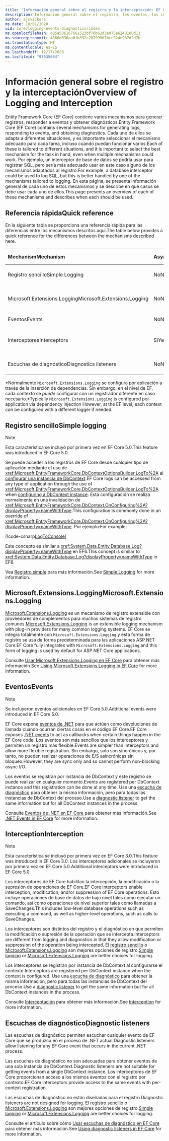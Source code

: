 ```yaml
---
title: 'Información general sobre el registro y la interceptación: EF Core'
description: Información general sobre el registro, los eventos, los interceptores y el diagnóstico de EF Core
author: ajcvickers
ms.date: 10/01/2020
uid: core/logging-events-diagnostics/index
ms.openlocfilehash: d85a506167661523bf70b62d3a075a6248180d11
ms.sourcegitcommit: 4860d036ea0fb392c28799907bcc924c987d2d7b
ms.translationtype: HT
ms.contentlocale: es-ES
ms.lasthandoff: 12/17/2020
ms.locfileid: "97635684"
---
```

# <a name="overview-of-logging-and-interception"></a><span data-ttu-id="afe26-103">Información general sobre el registro y la interceptación</span><span class="sxs-lookup"><span data-stu-id="afe26-103">Overview of Logging and Interception</span></span>

<span data-ttu-id="afe26-104">Entity Framework Core (EF Core) contiene varios mecanismos para generar registros, responder a eventos y obtener diagnósticos.</span><span class="sxs-lookup"><span data-stu-id="afe26-104">Entity Framework Core (EF Core) contains several mechanisms for generating logs, responding to events, and obtaining diagnostics.</span></span> <span data-ttu-id="afe26-105">Cada uno de ellos se adapta a diferentes situaciones, y es importante seleccionar el mecanismo adecuado para cada tarea, incluso cuando puedan funcionar varios.</span><span class="sxs-lookup"><span data-stu-id="afe26-105">Each of these is tailored to different situations, and it is important to select the best mechanism for the task in hand, even when multiple mechanisms could work.</span></span> <span data-ttu-id="afe26-106">Por ejemplo, un interceptor de base de datos se podría usar para registrar SQL, pero sería más adecuado usar en este caso alguno de los mecanismos adaptados al registro.</span><span class="sxs-lookup"><span data-stu-id="afe26-106">For example, a database interceptor could be used to log SQL, but this is better handled by one of the mechanisms tailored to logging.</span></span> <span data-ttu-id="afe26-107">En esta página, se presenta información general de cada uno de estos mecanismos y se describe en qué casos se debe usar cada uno de ellos.</span><span class="sxs-lookup"><span data-stu-id="afe26-107">This page presents an overview of each of these mechanisms and describes when each should be used.</span></span>

## <a name="quick-reference"></a><span data-ttu-id="afe26-108">Referencia rápida</span><span class="sxs-lookup"><span data-stu-id="afe26-108">Quick reference</span></span>

<span data-ttu-id="afe26-109">En la siguiente tabla se proporciona una referencia rápida para las diferencias entre los mecanismos descritos aquí.</span><span class="sxs-lookup"><span data-stu-id="afe26-109">The table below provides a quick reference for the differences between the mechanisms described here.</span></span>

| <span data-ttu-id="afe26-110">Mechanism</span><span class="sxs-lookup"><span data-stu-id="afe26-110">Mechanism</span></span> |  <span data-ttu-id="afe26-111">Async</span><span class="sxs-lookup"><span data-stu-id="afe26-111">Async</span></span> | <span data-ttu-id="afe26-112">Ámbito</span><span class="sxs-lookup"><span data-stu-id="afe26-112">Scope</span></span> | <span data-ttu-id="afe26-113">Registrado</span><span class="sxs-lookup"><span data-stu-id="afe26-113">Registered</span></span> | <span data-ttu-id="afe26-114">Uso previsto</span><span class="sxs-lookup"><span data-stu-id="afe26-114">Intended use</span></span>
|:----------|--------|-------|------------|-------------
| <span data-ttu-id="afe26-115">Registro sencillo</span><span class="sxs-lookup"><span data-stu-id="afe26-115">Simple Logging</span></span> | <span data-ttu-id="afe26-116">No</span><span class="sxs-lookup"><span data-stu-id="afe26-116">No</span></span> | <span data-ttu-id="afe26-117">Por contexto</span><span class="sxs-lookup"><span data-stu-id="afe26-117">Per context</span></span> | <span data-ttu-id="afe26-118">Configuración en contexto</span><span class="sxs-lookup"><span data-stu-id="afe26-118">Context configuration</span></span> | <span data-ttu-id="afe26-119">Registro del tiempo de desarrollo</span><span class="sxs-lookup"><span data-stu-id="afe26-119">Development-time logging</span></span>
| <span data-ttu-id="afe26-120">Microsoft.Extensions.Logging</span><span class="sxs-lookup"><span data-stu-id="afe26-120">Microsoft.Extensions.Logging</span></span> | <span data-ttu-id="afe26-121">No</span><span class="sxs-lookup"><span data-stu-id="afe26-121">No</span></span> | <span data-ttu-id="afe26-122">Por contexto\*</span><span class="sxs-lookup"><span data-stu-id="afe26-122">Per context\*</span></span> | <span data-ttu-id="afe26-123">D.I.</span><span class="sxs-lookup"><span data-stu-id="afe26-123">D.I.</span></span> <span data-ttu-id="afe26-124">o configuración en contexto</span><span class="sxs-lookup"><span data-stu-id="afe26-124">or context configuration</span></span> | <span data-ttu-id="afe26-125">Registro de producción</span><span class="sxs-lookup"><span data-stu-id="afe26-125">Production logging</span></span>
| <span data-ttu-id="afe26-126">Eventos</span><span class="sxs-lookup"><span data-stu-id="afe26-126">Events</span></span> | <span data-ttu-id="afe26-127">No</span><span class="sxs-lookup"><span data-stu-id="afe26-127">No</span></span> | <span data-ttu-id="afe26-128">Por contexto</span><span class="sxs-lookup"><span data-stu-id="afe26-128">Per context</span></span> | <span data-ttu-id="afe26-129">Cualquier momento</span><span class="sxs-lookup"><span data-stu-id="afe26-129">Any time</span></span> | <span data-ttu-id="afe26-130">Reacción a eventos de EF</span><span class="sxs-lookup"><span data-stu-id="afe26-130">Reacting to EF events</span></span>
| <span data-ttu-id="afe26-131">Interceptores</span><span class="sxs-lookup"><span data-stu-id="afe26-131">Interceptors</span></span> | <span data-ttu-id="afe26-132">Sí</span><span class="sxs-lookup"><span data-stu-id="afe26-132">Yes</span></span> | <span data-ttu-id="afe26-133">Por contexto</span><span class="sxs-lookup"><span data-stu-id="afe26-133">Per context</span></span> | <span data-ttu-id="afe26-134">Configuración en contexto</span><span class="sxs-lookup"><span data-stu-id="afe26-134">Context configuration</span></span> | <span data-ttu-id="afe26-135">Manipulación de operaciones EF</span><span class="sxs-lookup"><span data-stu-id="afe26-135">Manipulating EF operations</span></span>
| <span data-ttu-id="afe26-136">Escuchas de diagnóstico</span><span class="sxs-lookup"><span data-stu-id="afe26-136">Diagnostics listeners</span></span> | <span data-ttu-id="afe26-137">No</span><span class="sxs-lookup"><span data-stu-id="afe26-137">No</span></span> | <span data-ttu-id="afe26-138">Proceso</span><span class="sxs-lookup"><span data-stu-id="afe26-138">Process</span></span> | <span data-ttu-id="afe26-139">Globalmente</span><span class="sxs-lookup"><span data-stu-id="afe26-139">Globally</span></span> | <span data-ttu-id="afe26-140">Diagnósticos de aplicaciones</span><span class="sxs-lookup"><span data-stu-id="afe26-140">Application diagnostics</span></span>

<span data-ttu-id="afe26-141">\*Normalmente `Microsoft.Extensions.Logging` se configura por aplicación a través de la inserción de dependencias. Sin embargo, en el nivel de EF, cada contexto se _puede_ configurar con un registrador diferente en caso necesario.</span><span class="sxs-lookup"><span data-stu-id="afe26-141">\*Typically `Microsoft.Extensions.Logging` is configured per-application via dependency injection However, at the EF level, each context _can_ be configured with a different logger if needed.</span></span>

## <a name="simple-logging"></a><span data-ttu-id="afe26-142">Registro sencillo</span><span class="sxs-lookup"><span data-stu-id="afe26-142">Simple logging</span></span>

> [!NOTE]
> <span data-ttu-id="afe26-143">Esta característica se incluyó por primera vez en EF Core 5.0.</span><span class="sxs-lookup"><span data-stu-id="afe26-143">This feature was introduced in EF Core 5.0.</span></span>

<span data-ttu-id="afe26-144">Se puede acceder a los registros de EF Core desde cualquier tipo de aplicación mediante el uso de <xref:Microsoft.EntityFrameworkCore.DbContextOptionsBuilder.LogTo%2A> al [configurar una instancia de DbContext](xref:core/dbcontext-configuration/index).</span><span class="sxs-lookup"><span data-stu-id="afe26-144">EF Core logs can be accessed from any type of application through the use of <xref:Microsoft.EntityFrameworkCore.DbContextOptionsBuilder.LogTo%2A> when [configuring a DbContext instance](xref:core/dbcontext-configuration/index).</span></span> <span data-ttu-id="afe26-145">Esta configuración se realiza normalmente en una invalidación de <xref:Microsoft.EntityFrameworkCore.DbContext.OnConfiguring%2A?displayProperty=nameWithType>.</span><span class="sxs-lookup"><span data-stu-id="afe26-145">This configuration is commonly done in an override of <xref:Microsoft.EntityFrameworkCore.DbContext.OnConfiguring%2A?displayProperty=nameWithType>.</span></span> <span data-ttu-id="afe26-146">Por ejemplo:</span><span class="sxs-lookup"><span data-stu-id="afe26-146">For example:</span></span>

<!--
    protected override void OnConfiguring(DbContextOptionsBuilder optionsBuilder)
        => optionsBuilder.LogTo(Console.WriteLine);
-->
[!code-csharp[LogToConsole](../../../samples/core/Miscellaneous/Logging/SimpleLogging/Program.cs?name=LogToConsole)]

<span data-ttu-id="afe26-147">Este concepto es similar a <xref:System.Data.Entity.Database.Log?displayProperty=nameWithType> en EF6.</span><span class="sxs-lookup"><span data-stu-id="afe26-147">This concept is similar to <xref:System.Data.Entity.Database.Log?displayProperty=nameWithType> in EF6.</span></span>

<span data-ttu-id="afe26-148">Vea [Registro simple](xref:core/logging-events-diagnostics/simple-logging) para más información.</span><span class="sxs-lookup"><span data-stu-id="afe26-148">See [Simple Logging](xref:core/logging-events-diagnostics/simple-logging) for more information.</span></span>

## <a name="microsoftextensionslogging"></a><span data-ttu-id="afe26-149">Microsoft.Extensions.Logging</span><span class="sxs-lookup"><span data-stu-id="afe26-149">Microsoft.Extensions.Logging</span></span>

<span data-ttu-id="afe26-150">[Microsoft.Extensions.Logging](/dotnet/core/extensions/logging) es un mecanismo de registro extensible con proveedores de complementos para muchos sistemas de registro comunes.</span><span class="sxs-lookup"><span data-stu-id="afe26-150">[Microsoft.Extensions.Logging](/dotnet/core/extensions/logging) is an extensible logging mechanism with plug-in providers for many common logging systems.</span></span> <span data-ttu-id="afe26-151">EF Core se integra totalmente con `Microsoft.Extensions.Logging` y esta forma de registro se usa de forma predeterminada para las aplicaciones ASP.NET Core.</span><span class="sxs-lookup"><span data-stu-id="afe26-151">EF Core fully integrates with `Microsoft.Extensions.Logging` and this form of logging is used by default for ASP.NET Core applications.</span></span>

<span data-ttu-id="afe26-152">Consulte [Usar Microsoft.Extensions.Logging en EF Core](xref:core/logging-events-diagnostics/extensions-logging) para obtener más información.</span><span class="sxs-lookup"><span data-stu-id="afe26-152">See [Using Microsoft.Extensions.Logging in EF Core](xref:core/logging-events-diagnostics/extensions-logging) for more information.</span></span>

## <a name="events"></a><span data-ttu-id="afe26-153">Eventos</span><span class="sxs-lookup"><span data-stu-id="afe26-153">Events</span></span>

> [!NOTE]
> <span data-ttu-id="afe26-154">Se incluyeron eventos adicionales en EF Core 5.0.</span><span class="sxs-lookup"><span data-stu-id="afe26-154">Additional events were introduced in EF Core 5.0.</span></span>

<span data-ttu-id="afe26-155">EF Core expone [eventos de .NET](/dotnet/standard/events/) para que actúen como devoluciones de llamada cuando ocurran ciertas cosas en el código EF Core.</span><span class="sxs-lookup"><span data-stu-id="afe26-155">EF Core exposes [.NET events](/dotnet/standard/events/) to act as callbacks when certain things happen in the EF Core code.</span></span> <span data-ttu-id="afe26-156">Los eventos son más sencillos que los interceptores y permiten un registro más flexible.</span><span class="sxs-lookup"><span data-stu-id="afe26-156">Events are simpler than interceptors and allow more flexible registration.</span></span> <span data-ttu-id="afe26-157">Sin embargo, solo son sincrónicos y, por tanto, no pueden realizar operaciones de E/S asincrónicas sin bloqueo.</span><span class="sxs-lookup"><span data-stu-id="afe26-157">However, they are sync only and so cannot perform non-blocking async I/O.</span></span>

<span data-ttu-id="afe26-158">Los eventos se registran por instancia de DbContext y este registro se puede realizar en cualquier momento.</span><span class="sxs-lookup"><span data-stu-id="afe26-158">Events are registered per DbContext instance and this registration can be done at any time.</span></span> <span data-ttu-id="afe26-159">Use una [escucha de diagnóstico](xref:core/logging-events-diagnostics/diagnostic-listeners) para obtener la misma información, pero para todas las instancias de DbContext del proceso.</span><span class="sxs-lookup"><span data-stu-id="afe26-159">Use a [diagnostic listener](xref:core/logging-events-diagnostics/diagnostic-listeners) to get the same information but for all DbContext instances in the process.</span></span>

<span data-ttu-id="afe26-160">Consulte [Eventos de .NET en EF Core](xref:core/logging-events-diagnostics/events) para obtener más información.</span><span class="sxs-lookup"><span data-stu-id="afe26-160">See [.NET Events in EF Core](xref:core/logging-events-diagnostics/events) for more information.</span></span>

## <a name="interception"></a><span data-ttu-id="afe26-161">Interception</span><span class="sxs-lookup"><span data-stu-id="afe26-161">Interception</span></span>

> [!NOTE]
> <span data-ttu-id="afe26-162">Esta característica se incluyó por primera vez en EF Core 3.0.</span><span class="sxs-lookup"><span data-stu-id="afe26-162">This feature was introduced in EF Core 3.0.</span></span> <span data-ttu-id="afe26-163">Los interceptores adicionales se incluyeron por primera vez en EF Core 5.0.</span><span class="sxs-lookup"><span data-stu-id="afe26-163">Additional interceptors were introduced in EF Core 5.0.</span></span>

<span data-ttu-id="afe26-164">Los interceptores de EF Core habilitan la intercepción, la modificación o la supresión de operaciones de EF Core.</span><span class="sxs-lookup"><span data-stu-id="afe26-164">EF Core interceptors enable interception, modification, and/or suppression of EF Core operations.</span></span> <span data-ttu-id="afe26-165">Esto incluye operaciones de base de datos de bajo nivel tales como ejecutar un comando, así como operaciones de nivel superior tales como llamadas a SaveChanges.</span><span class="sxs-lookup"><span data-stu-id="afe26-165">This includes low-level database operations such as executing a command, as well as higher-level operations, such as calls to SaveChanges.</span></span>

<span data-ttu-id="afe26-166">Los interceptores son distintos del registro y el diagnóstico en que permiten la modificación o supresión de la operación que se intercepta.</span><span class="sxs-lookup"><span data-stu-id="afe26-166">Interceptors are different from logging and diagnostics in that they allow modification or suppression of the operation being intercepted.</span></span> <span data-ttu-id="afe26-167">El [registro sencillo](xref:core/logging-events-diagnostics/simple-logging) o [Microsoft.Extensions.Logging](xref:core/logging-events-diagnostics/extensions-logging) son mejores opciones de registro.</span><span class="sxs-lookup"><span data-stu-id="afe26-167">[Simple logging](xref:core/logging-events-diagnostics/simple-logging) or [Microsoft.Extensions.Logging](xref:core/logging-events-diagnostics/extensions-logging) are better choices for logging.</span></span>

<span data-ttu-id="afe26-168">Los interceptores se registran por instancia de DbContext al configurarse el contexto.</span><span class="sxs-lookup"><span data-stu-id="afe26-168">Interceptors are registered per DbContext instance when the context is configured.</span></span> <span data-ttu-id="afe26-169">Use una [escucha de diagnóstico](xref:core/logging-events-diagnostics/diagnostic-listeners) para obtener la misma información, pero para todas las instancias de DbContext del proceso.</span><span class="sxs-lookup"><span data-stu-id="afe26-169">Use a [diagnostic listener](xref:core/logging-events-diagnostics/diagnostic-listeners) to get the same information but for all DbContext instances in the process.</span></span>

<span data-ttu-id="afe26-170">Consulte [Interceptación](xref:core/logging-events-diagnostics/interceptors) para obtener más información.</span><span class="sxs-lookup"><span data-stu-id="afe26-170">See [Interception](xref:core/logging-events-diagnostics/interceptors) for more information.</span></span>

## <a name="diagnostic-listeners"></a><span data-ttu-id="afe26-171">Escuchas de diagnóstico</span><span class="sxs-lookup"><span data-stu-id="afe26-171">Diagnostic listeners</span></span>

<span data-ttu-id="afe26-172">Las escuchas de diagnóstico permiten escuchar cualquier evento de EF Core que se produzca en el proceso de .NET actual.</span><span class="sxs-lookup"><span data-stu-id="afe26-172">Diagnostic listeners allow listening for any EF Core event that occurs in the current .NET process.</span></span>

<span data-ttu-id="afe26-173">Las escuchas de diagnóstico no son adecuadas para obtener eventos de una sola instancia de DbContext.</span><span class="sxs-lookup"><span data-stu-id="afe26-173">Diagnostic listeners are not suitable for getting events from a single DbContext instance.</span></span> <span data-ttu-id="afe26-174">Los interceptores de EF Core proporcionan acceso a los mismos eventos con el registro por contexto.</span><span class="sxs-lookup"><span data-stu-id="afe26-174">EF Core interceptors provide access to the same events with per-context registration.</span></span>

<span data-ttu-id="afe26-175">Las escuchas de diagnóstico no están diseñadas para el registro.</span><span class="sxs-lookup"><span data-stu-id="afe26-175">Diagnostic listeners are not designed for logging.</span></span> <span data-ttu-id="afe26-176">El [registro sencillo](xref:core/logging-events-diagnostics/simple-logging) o [Microsoft.Extensions.Logging](xref:core/logging-events-diagnostics/extensions-logging) son mejores opciones de registro.</span><span class="sxs-lookup"><span data-stu-id="afe26-176">[Simple logging](xref:core/logging-events-diagnostics/simple-logging) or [Microsoft.Extensions.Logging](xref:core/logging-events-diagnostics/extensions-logging) are better choices for logging.</span></span>

<span data-ttu-id="afe26-177">Consulte el artículo sobre cómo [Usar escuchas de diagnóstico en EF Core](xref:core/logging-events-diagnostics/diagnostic-listeners) para obtener más información.</span><span class="sxs-lookup"><span data-stu-id="afe26-177">See [Using diagnostic listeners in EF Core](xref:core/logging-events-diagnostics/diagnostic-listeners) for more information.</span></span>
